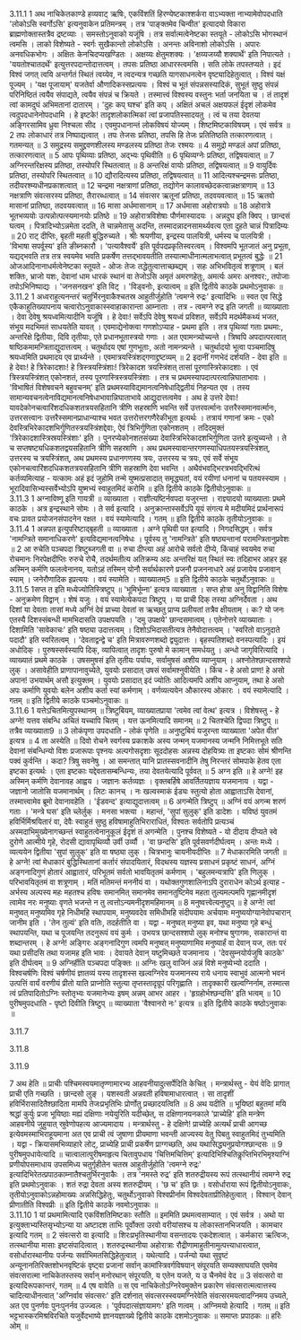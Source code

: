 

  
3.11.1
1 अथ नाचिकेतकाण्डे हव्यवाट् ऋषिः, एकविंशतिं हिरण्येष्टकाश्शर्करा वाऽभ्यक्ता नाभ्यामेवोपदधाति 'लोकोऽसि स्वर्गोऽसि' इत्यनुवाकेन प्रतिमन्त्रम् । तत्र 'पाङ्क्तमेव चिन्वीत' इत्यादयो विकारा ब्राह्मणोक्तास्तत्रैव द्रष्टव्याः । समस्तोऽनुवाको यजूंषि । तत्र सर्वात्मत्वेनेष्टका स्तयूते - लोकोऽसि भोगस्थानं त्वमसि । लाको विशेष्यते - स्वर्गः सुखैकान्तो लोकोऽसि । अनन्तः अविनाशो लोकोऽसि । अपारः अनवधिकभोगः । अक्षितः केनचिदप्यखण्डितः । अक्षय्यः क्षेतुमशक्यः । 'क्षय्यजय्यौ शक्यार्थे' इति निपात्यते । 'ययतोश्चातदर्थे' इत्युत्तरपदान्तोदात्तत्वम् । तपसः प्रतिष्ठा आधारस्त्वमसि । सति लोके तपस्तप्यते । इदं विश्वं जगत् त्वयि अन्तर्गतं स्थितं त्वय्येव, न त्वदन्यत्र गच्छति यागसाधनत्वेन वृष्ट्यादिहेतुत्वात् । विश्वं यक्षं पूज्यम् । 'यक्ष पूजायाम्' यजतेर्वा औणादिकस्सप्रत्ययः । विश्वं च भूतं संपन्नसस्यादिकं, सुभूतं सुष्ठु संपन्नं परिनिष्ठितं त्वयैव संपाद्यते, त्वयैव संपन्नं च क्रियते । तस्मात्त्वं विश्वस्य वस्तुनः भर्ता जनयिता च । तं तादृशं त्वां कामदुघं अभिमतानां दातारम् । 'दुहः कप् घश्च' इति कप् । अक्षितं अचलं अक्षयफलं ईदृशं लोकमेव त्वदुपदधानेनोपदधामि । हे इष्टके! तादृशलोकात्मिकां त्वां प्रजापतिस्सादयतु । त्वं च तया देवतया अङ्गिरसामिव ध्रुवा निश्चला सीद । एवमुपधानान्तं लोकविषयं योज्यम् । शिष्टमिष्टकाविषयम् । एवं सर्वत्र ॥
2 तपः लोकाधारं तत्र निष्पाद्यत्वात् । तपः तेजसः प्रतिष्ठा, तपसि हि तेजः प्रतितिष्ठति तत्कारणत्वात् । गतमन्यत् ॥
3 समुद्रस्य समुद्द्रवणशीलस्य मण्डलस्य प्रतिष्ठा तेजः रश्मयः ॥
4 समुद्रो मण्डलं अपां प्रतिष्ठा, तत्कारणत्वात् ॥
5 आपः पृथिव्याः प्रतिष्ठा, अद्भ्यः पृथिवीति ॥
6 पृथिव्यग्नेः प्रतिष्ठा, तद्विषयत्वात् ॥
7 अग्निरन्तरिक्षस्य प्रतिष्ठा, तस्योपरि स्थितत्वात् ॥
8 अन्तरिक्षं वायोः प्रतिष्ठा, तद्विषयत्वात् ॥
9 वायुर्दिवः प्रतिष्ठा, तस्योपरि स्थितत्वात् ॥
10 द्यौरादित्यस्य प्रतिष्ठा, तद्विषयत्वात् ॥
11 आदित्यश्चन्द्रमसः प्रतिष्ठा, तदीयरश्म्यधीनप्रकाशत्वात् ॥
12 चन्द्रमा नक्षत्राणां प्रतिष्ठा, तद्योगेन कालावच्छेदकत्वान्नक्षत्राणाम् ॥
13 नक्षत्राणि संवत्सरस्य प्रतिष्ठा, तैरारब्धत्वात् ॥
14 संवत्सर ऋतूनां प्रतिष्ठा, तदवयवत्वात् ॥
15 ऋतवो मासानां प्रातिष्ठा, तदवयवत्वात् ॥
16 मासा अर्धमासानाम् ॥
17 अर्धमासा अहोरात्रयोः ॥
18 अहोरात्रे भूतभव्ययोः उत्पन्नोत्पत्स्यमानयोः प्रतिष्ठे ॥
19 अहोरात्रविशेषाः पौर्णमास्यादयः । अन्नदुघ इति क्विप् । छान्दसं घत्वम् । पित्रादिभ्योऽन्नमेता ददति, ते चान्नमेतासु अदन्ति, तस्मादन्नादनसामर्थ्यवत्य एता दुहते चान्नं पित्रादिम्यः ॥
20 राट् दीप्तिः, बृहती महती बुद्धिरुच्यते । श्रीः श्रयणीया, इन्द्रस्य पालयित्री, धर्मस्य च पालयित्री । 'विभाषा सपर्वूस्य' इति ङीब्नकारौ । 'पत्यावैश्वर्ये' इति पूर्वपदप्रकृतिस्वरत्वम् । विश्वमपि भूतजातं अनु प्रभूता, यद्यद्भवति तत्र तत्र स्वयमेव भवति प्रकर्षेण तत्तद्भावयतीति तस्यात्माधीनात्मलाभत्वात् प्रभूतत्वं बुद्धेः ॥
21 ओजआदिनानाधर्मत्वेनेष्टका स्तूयते - ओजः तेजः तद्धेतुत्वात्ताच्छब्द्यम् । सहः अभिभवितृत्वं शत्रूणाम् । बलं शक्तिः, भ्राजो यशः, देवानां धाम धारकं स्थानं वा तेजोऽसि अमृतं अमरणहेतुः, अमर्त्यः अमरः अनश्वर:, तपोजाः तपोऽभिनिष्पाद्यः । 'जनसनखन' इति विट् । 'विड्वनोः, इत्यात्वम् ॥
इति द्वितीये काठके प्रथमोऽनुवाकः ॥  
3.11.2
1 अध्वराहुत्यनन्तरं चतुर्भिरनुवाकैश्चतस्र आहुतीर्जुहोति 'त्वमग्ने रुद्रः' इत्यादिभिः ॥ स्वत एव सिद्धे एकैकाहुतिख्यापनाय चत्वारोऽनुवाकास्स्वाहाकारान्ता आम्नाताः । तत्र - त्वमग्ने रुद्र इति जगती ॥ व्याख्याताः । देवा देवेषु श्रयध्वमित्यादीनि यजूंषि । हे देवाः! सर्वेऽपि देवेषु श्रयध्वं प्रविशत, सर्वेऽपि मदर्थमैकथ्यं भजत, संभूय मदभिमतं साधयतेति यावत् । एवमाद्येनोक्त्वा गणशोऽप्याह - प्रथमा इति । तत्र पृथिव्यां गताः प्रथमा:, अन्तरिक्षे द्वितीयाः, दिवि तृतीयाः, एते प्रधानभूतास्त्रयो गणाः । अत एवामन्त्र्योच्यन्ते । त्रिष्वपि अपदात्परत्वात् षाष्ठिकमामन्त्रिताद्युदात्तत्वम् । चतुर्थादय एषां गुणभूताः, अतो नामन्त्र्यन्ते । चतुर्थादयो भूत्वा पञ्चमादिषु श्रयध्वमिति प्रथमादय एव प्रार्थ्यन्ते । एवमात्रयस्त्रिंशद्गणाद्द्रष्टव्यम् ॥
2 इदानीं गणभेदं दर्शयति - देवा इति ॥ हे देवाः! हे त्रिरेकादशाः! हे त्रिस्त्रयस्त्रिंशाः! त्रिरेकादश त्रयस्त्रिंशत् तासां पूरणास्त्रिरेकादशाः । एवं त्रिस्त्रयस्त्रिंशत् एकोनशतं, तस्य पूरणास्त्रिस्त्रयस्त्रिंशाः । तत्र च प्रथमस्यापदात्परत्वान्निघाताभावः । 'विभाषितं विशेषवचने बहुवचनम्' इति प्रथमस्याविद्यमानत्वनिषेधाद्द्वितीयं निहन्यत एव । तस्य सामान्यवचनत्वेनाविद्यमानत्वनिषेधाभावान्निघाताभावे आद्युदात्तत्वमेव । अथ हे उत्तरे देवाः! यावदेकोनचत्वारिंशदधिकशतत्रयसहितानि त्रीणि सहस्राणि भवन्ति सर्वे उत्तरवर्त्मानः उत्तरैस्समानवर्त्मानः, उत्तरसत्त्वानः उत्तरैस्समानप्राधान्याश्च भवत उत्तरोत्तरगणैरेकीभूता इत्यर्थः । तत्रायं गणानां क्रमः - एको देवस्त्रिभिरेकादशभिर्गुणितस्त्रयस्त्रिंशद्देवाः, ऐवं त्रिभिर्गुणिता एकोनशतम् । तदिदमुक्तं 'त्रिरेकादशास्त्रिस्रयस्त्रिंशाः' इति । पुनरप्येकोनशतसंख्या देवास्त्रिभिरेकादशभिर्गुणिता उत्तरे इत्युच्यन्ते । ते च सप्तषष्ट्यधिकशतद्वयसहितानि त्रीणि सहस्राणि । अथ प्रथमस्यावान्तरगणस्याधिपतयस्त्रयस्त्रिंशत्, उत्तरस्य च त्रयस्त्रिंशत्, अथ प्रथमस्य प्रधानगणस्य त्रयः, उत्तरस्य च त्रयः, एवं सर्वे संभूय एकोनचत्वारिंशदधिकशतत्रयसहितानि त्रीणि सहस्राणि देवा भवन्ति । अथैवंभवद्भिरत्रभवद्भिरित्थं कर्तव्यमित्याह - यत्कामः अहं इदं जुहोमि तन्मे युष्मत्प्रसादात् समृद्ध्यतां, वयं रयीणां धनानां च पतयस्स्याम । भूरादिवासिभ्यस्सर्वेभ्योऽपि युष्मभ्यं स्वाहुतमिदं करोमि ॥
इति द्वितीये काठके द्वितीयोऽनुवाकः ॥  
3.11.3
1 अग्नाविष्णू इति गायत्री ॥ व्याख्याता । राज्ञीत्यष्टिर्नवपदा यजुरन्ता । राज्ञ्यादयो व्याख्याताः प्रथमे काठके । अत्र इन्द्रस्थाने सोमः । ते सर्व इत्यादि । अनुक्रान्तास्सर्वेऽपि यूयं संगत्य मे मदीयमिदं प्रार्थनारूपं वचः प्रावत प्रयोजनसंपादनेन रक्षत । वयं स्यामेत्यादि । गतम् ॥
इति द्वितीये काठके तृतीयोऽनुवाकः ॥  
3.11.4
1 अन्नपत इत्युपरिष्टाद्बृहती ॥ व्याख्याता । अग्ने पृथिवी पत इत्यादि । निगदसिद्धम् । सर्वत्र 'नामन्त्रिते समानाधिकरणे' इत्यविद्यमानत्वनिषेधः । पूर्वस्य तु 'नामन्त्रिते' इति षष्ठ्यन्तानां परामन्त्रितानुप्रवेशः ॥
2 आ रुचेति पञ्चपदा त्रिष्टुब्जगती वा ॥ रुचा दीप्त्या अहं आरोचे सर्वतो दीप्ये, किंचाहं स्वयमेव रुचा रोचमानः निरपेक्षदीप्तिः रुरुचे रोचै, तदर्थमतीत्य अतिक्रम्य अदः अन्तरिक्षं यत् स्थितं स्वः तदिहाभर आहर इह अस्मिन् कर्मणि फलत्वेनानय, यतोऽहं तस्मिन् योनौ सर्वार्थकारणे प्रजनौ प्रजननाधारे अहं प्रजायेय प्रजावान् स्याम् । जनेरौणादिक इप्रत्ययः । वयं स्यामेति । व्याख्यातम्5 ॥
इति द्वितीये काठके चतुर्थोऽनुवाकः ॥  
3.11.5
1सप्त त इति मध्येज्योतिस्त्रिष्टुप् ॥ 'भूमिर्भूम्ना' इत्यत्र व्याख्याता । सप्त होत्रा अनु विद्वानिति विशेषः - अनुक्रमेण विद्वान् । शेषं यजुः । वयं स्यामेत्येकपदा त्रिष्टुप् । या प्राची दिक् तस्या अग्निर्देवता । अथ दिशां या देवताः तासां मध्ये अग्निं देवं प्राच्या देवतां स ऋच्छतु प्राप्य प्रलीयतां तत्रैव क्षीयताम् । कः? यो जनः एतस्यै दिशस्संबन्धी मामभिदासति उपक्षपयति । 'दमु उपक्षये' छान्दसमात्वम् । एतेनोत्तरे व्याख्याताः । दिशामिति 'सावेकाचः' इति षष्ठ्या उदात्तत्वम् । दिशोऽभिदासतीत्यत्र तेनैवोदात्तत्वम् । 'स्वरितो वाऽनुदाते पदादौ' इति स्वरितत्वम् । 'देवताद्वन्द्वे च' इति मित्रावरुणशब्दो द्व्युदात्तः । बृहस्पतिशब्दो वनस्पत्यादिः । इयं अधोदिक् । पुरुषस्सर्वस्यापि दिक्, व्यापित्वात् तादृशः पुरुषो मे कामान् समर्धयतु । अन्धो जागृविरित्यादि । व्याख्यातं प्रथमे काठके । उषसमुषसं इति तृतीयः पर्यायः, सर्वामुषसं अशीय व्याप्नुयाम् । अश्नोतेश्छान्दसश्शपो लुक् । असावेहीति प्राणापानावुच्येते, युवयोः प्रसादात् उषसं सर्वामश्नुवीयेति । किंच - हे असो प्राण! हे असो अपान! उभयार्थम् असौ इत्युक्तम् । युवयोः प्रसादात् इदं ज्योतिः आदित्यमपि अशीय आप्नुयाम्, तथा हे असो अपः कर्माणि युवयोः बलेन अशीय कर्ता स्यां कर्मणाम् । वर्णव्यत्ययेन औकारस्य ओकारः । वयं स्यामेत्यादि । गतम् ॥
इति द्वितीये काठके पञ्चमोऽनुवाकः ॥  
3.11.6
1 यत्तेऽचितमित्युपस्थानम् ॥ त्रिष्टुबियम्, व्याख्यातप्राया 'त्वमेव त्वां वेत्थ' इत्यत्र । विशेषस्तु - हे अग्ने! यत्तव संबन्धि अचितं यच्चापि चितम् । यत्त ऊनमित्यादि समानम् ॥
2 चितश्चेति द्विपदा त्रिष्टुप् ॥ तत्रैव व्याख्याता9 ॥
3 लोकंपृणा उपदधाति - लोकं पृणेति ॥ अनुष्टुबियं यजुरन्ता व्याख्याता 'अपेत वीत' इत्यत्र ॥
4 ता अस्येति ॥ दिवो रोचने स्वर्गस्य प्रकाशके अस्य जन्मन् यजमानस्य जन्मनि निमित्तभूते सति देवानां संबन्धिन्यो विशः प्रजारूपाः पृश्नयः अल्पगोसदृशाः सूददोहसः अन्नस्य दोहयित्र्यः ता इष्टकाः सोमं श्रीणन्ति पक्वं कुर्वन्ति । कदा? त्रिषु सवनेषु । आ समन्तात् यानि प्रातस्सवनादीनि तेषु निरन्तरं सोमपाके हेतव एता इष्टका इत्यर्थः । एता इष्टकाः यद्देवतासम्बन्धिन्यः, तया देवतयेत्यादि पूर्ववत् ॥
5 अग्न इति ॥ हे अग्ने! इह अस्मिन् कर्मणि देवानावह आह्वय । जज्ञानः कर्तव्यज्ञः । वृक्तबर्हिषे आवर्तितयज्ञाय यजमानाय । यद्वा - जज्ञानो जातोसि यजमानार्थम् । लिटः कानच् । नः खल्वस्माकं ईड्यः स्तुत्यो होता आह्वाताऽसि देवानां, तस्मात्त्वामेव ब्रूमो देवानावहेति । 'ईडवन्द' इत्याद्युदात्तत्वम् ॥
6 अगन्मेति त्रिष्टुप् ॥ अग्निं वयं अगन्म शरणं गताः । 'मन्त्रे घस' इति च्लेर्लुक् । मनसा भक्त्या । महान्तं, 'सुपां सुलुक्' इति डादेशः । यविष्ठं युवतमं हविर्भिर्मिश्रयितारं वा, देवैः स्वाहुतं सुष्ठु हविषामाहुतिभिराराधितं, विश्वतः सर्वतोपि प्रत्यञ्चं अस्मदाभिमुख्येनागच्छन्तं स्वाहुतत्वेनानुकूलं ईदृशं तं अगन्मेति । पुनश्च विशेष्यते - यो दीदाय दीप्यते स्वे दुरोणे आत्मीये गृहे, रोदसी द्यावापृथिव्यौ उर्वी उर्व्यौ । 'वा छन्दसि' इति पूर्वसवर्णदीर्घत्वम् । अन्तः मध्ये । व्यत्ययेन द्वितीया 'सुपां सुलुक्' इति वा षष्ठ्या लुक् । चित्रभानुः चायनीयदीप्तिः ॥
7 मेधाकारमिति जगती ॥ हे अग्ने! त्वां मेधाकारं बुद्धिस्थितानां कर्तारं संपादयितारं, विदथस्य यज्ञस्य प्रसाधनं प्रकृष्टं साधनं, अग्निं अङ्गनादिगुणं होतारं आह्वातारं, परिभूतमं सर्वतो भावयितृतमं कर्मणाम् । 'बहुलमन्यत्रापि' इति णिलुक् । परिभावयितृतमं वा शत्रूणाम् । मतिं मतिमन्तं मननीयं वा । यथोक्तगुणशालिनाऽपि दुराराधेन कोऽर्थ इत्याह - अर्भस्य अल्पस्य महः महतश्च हविषः समानमित् समानमेव समानतुष्टिमेव महता तुल्यमल्पमपि गृह्णानमीदृशं त्वामेव नरः मनुष्याः वृणते भजन्ते न तु त्वत्तोऽन्यमनीदृशमहिमानम् ॥
8 मनुष्वत्त्वेत्यनुष्टुप् ॥ हे अग्ने! त्वां मनुष्वत् मनुष्यमिव गृहे निधीमहि स्थापयाम, मनुष्यवदेव समिधीमहि संदीपयामः अर्चयामः मनुष्ययोग्यानेवोपचारान् जानीम इति । 'तेन तुल्यं' इति वतिः, तदर्हतीति वा । यद्वा - मनुष्वत् मनुष्या इव, यथा मनुष्या गृहे बन्धुं स्थापयन्ति, यथा च पूजयन्ति तदनुरूपं वयं कुर्मः । उभयत्र छान्दसश्शपो लुक् मनोश्च षुगागमः, सकारान्तं वा शब्दान्तरम् । हे अग्ने! अङ्गिरः अङ्गनादिगुण त्वमपि मनुष्वत् मनुष्याणामिव मनुष्यार्हं वा देवान् यज, ततः परं यथा प्रसीदसि तथा यजामह इति भावः । देवायते देवान् यष्टुमिच्छते यजमानाय । 'देवसुम्नयोर्यजुषि काठके' इति दीर्घत्वम् ॥
9 अग्निर्हीति पञ्चपदा पङ्क्तिः ॥ अग्निः खलु वाजिनं अन्नं विशे मनुष्येभ्यो ददाति । विश्वचर्षणिः विश्वं चर्षणीयं ज्ञातव्यं यस्य तादृशस्स खल्वग्निरेव यजमानस्य राये धनाय स्वाभुवं आत्मनो भवनं उत्पत्तिं वार्यं वरणीयं प्रीतो याति प्राप्नोति स्तुत्या तृप्तस्तादृग्रूपं परिगृह्णाति । तादृक्कारी खल्वग्निर्नाम, तस्मात्स त्वं प्रतिपादितोऽग्निः स्तोतृभ्यः यजमानेभ्यः इषम् अन्नम् आभर आहर । 'हृग्रहोर्भश्छन्दसि' इति भत्वम् ॥
10 पुरीषमुपदधाति - पृष्टो दिवीति त्रिष्टुप् ॥ व्याख्याता 'वैश्वानरो नः' इत्यत्र ॥
इति द्वितीये काठके षष्ठोऽनुवाकः ॥  

3.11.7

3.11.8

3.11.9


 

7 अथ हेति ॥ प्राचीः पश्चिमस्वयमातृण्णामारभ्य आहवनीयादुत्सर्पेदिति केचित् । मन्त्रार्थस्तु - येयं वेदिः प्रागात् प्राची एति गच्छति । छान्दसो लुङ् । यशस्वती अन्नवती हविषामाधारत्वात् । सा तादृशीं हविर्भिरासादितैश्छादिता मामपि तेजःप्रभृतिभिः प्रोर्णोतु प्रच्छादयत्विति ॥
8 अथ यदीति ॥ भूयिष्ठां बहुतमां मयि श्रद्धां कुर्युः प्रजा भूयिष्ठाः मह्यं दक्षिणाः नयेयुरिति यदीच्छेत्, स दक्षिणानयनकाले 'प्राच्येहि' इति मन्त्रेण आहवनीये जुहुयात् स्रुवेणोपहत्य आज्यमादाय । मन्त्रार्थस्तु - हे दक्षिणे! प्राच्येहि अत्यर्थं प्राची आगच्छ इत्येवमस्माभिराहूयमाना अत एव प्राची त्वं जुषाणा प्रीयमाणा भवन्ती आज्यस्य वेतु पिबतु स्वाहुतमिदं तुभ्यमिति । यद्वा - क्रियासमभिव्याहारे लोट्, प्राच्येहि प्राची प्रकर्षेण प्राग्गच्छति, अथ यथासिद्ध्यनुप्रयोगश्छान्दसः ॥
9 पुरीषमुपधायेत्यादि ॥ चात्वालात्पुरीषमाहृत्य चितावुपधाय 'चित्तिमचित्तिम्' इत्यादिभिश्चितिकॢप्तिभिरभिमृश्याग्निं प्रणीयोपसमाधाय उपसमिध्य चतुर्गृहीतेन चतस्र आहुतीर्जुहोति 'त्वमग्ने रुद्रः' इत्यादिभिरेतत्प्रपाठकाम्नातैश्चतुर्भिरनुवाकैः । तत्र 'नमस्ते रुद्र' इति शतरुद्रीयस्य रूपं तत्स्थानीयं त्वमग्ने रुद्र इति प्रथमोऽनुवाकः । शतं रुद्रा देवता अस्य शतरुद्रीयम् । 'छ च' इति छः । वसोर्धाराया रूपं द्वितीयोऽनुवाकः, तृतीयोऽनुवाकोऽन्नहोमाख्यः अन्नसिद्धिहेतुः, चतुर्थोऽनुवाको विश्वप्रीर्नाम विश्वदेवताप्रीतिहेतुत्वात् । विश्वान् देवान् प्रीणातीति विश्वप्रीः ॥
इति द्वितीये काठके नवमोऽनुवाकः ॥  
3.11.10
1 यां प्रथमामित्यादि एकविंशतिमिष्टकाः स्तौति ॥ इममिति प्रथमत्वसाम्यात् । एवं सर्वत्र । अथो या इत्युक्ताभ्यस्तिसृभ्योऽन्या या अष्टादश ताभिः पूर्वोक्ता उरवो वरीयांसश्च य लोकास्तानभिजयति । कामचार इत्यादि गतम् ॥
2 संवत्सरो वा इत्यादि ॥ शिरःप्रभृतिस्थानीया वसन्तादयः एकदेशत्वात् । कर्मकारा ऋत्विजः, तत्स्थानीया मासाः इष्टसंपादित्वात् । शतरुद्रस्थानीया अहोरात्राः रौद्रीणामाहुतीनामुत्पत्त्याधारत्वात, वसोर्धारास्थानीयः पर्जन्यः सर्वाभिमतसिद्धिहेतुत्वात् । यथेत्यादि । पर्जन्यो यथा सुवृष्टं अन्यूनानतिरिक्तशोभनवृष्टिकं वृष्ट्वा प्रजानां सर्वान् कामांस्त्रिवर्गविषयान् संपूरयति सम्यक्साघयति एवमेव संवत्सरात्मा नाचिकेतस्तस्य सर्वान् मनोरथान् संपूरयति, य एतेन यजते, य उ चैनमेवं वेद ॥
3 संवत्सरो वा इत्यादिरूपकान्तरं, गतम् ॥
4 एष वावेति ॥ स एव नाचिकेतोऽग्निरेवमुक्तेन प्रकारेण संवत्सरात्मत्वात्तस्य चादित्याधीनत्वात् 'अग्निर्वाव संवत्सरः' इति दर्शनात् संवत्सरस्स्वयमग्निरेवेति संवत्सरमयत्वादग्निमय उच्यते, अत एव पुनर्णवः पुनःपुनर्नव उज्ज्वलः । 'पूर्वपदात्संज्ञायामगः' इति णत्वम् । अग्निमयो हेत्यादि । गतम् ॥
इति भट्टभास्करमिश्रविरचिते यजुर्वेदभाष्ये ज्ञानयज्ञाख्ये द्वितीये काठके दशमोऽनुवाकः ॥
समाप्तः प्रपाठकः ॥
हरिः ओम् ॥  
